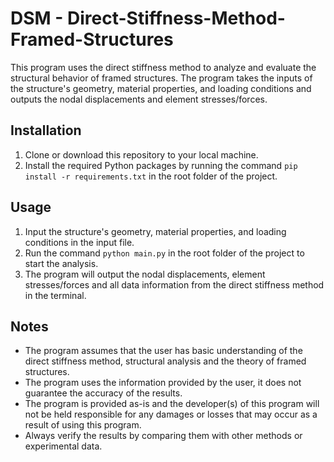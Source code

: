 # DSM - Direct-Stiffness-Method-Framed-Structures

This program uses the direct stiffness method to analyze and evaluate the structural behavior of framed structures. The program takes the inputs of the structure's geometry, material properties, and loading conditions and outputs the nodal displacements and element stresses/forces.

## Installation

1. Clone or download this repository to your local machine.
2. Install the required Python packages by running the command `pip install -r requirements.txt` in the root folder of the project.

## Usage

1. Input the structure's geometry, material properties, and loading conditions in the input file.
2. Run the command `python main.py` in the root folder of the project to start the analysis.
3. The program will output the nodal displacements, element stresses/forces and all data information from the direct stiffness method in the terminal.

## Notes

- The program assumes that the user has basic understanding of the direct stiffness method, structural analysis and the theory of framed structures.
- The program uses the information provided by the user, it does not guarantee the accuracy of the results.
- The program is provided as-is and the developer(s) of this program will not be held responsible for any damages or losses that may occur as a result of using this program.
- Always verify the results by comparing them with other methods or experimental data.
